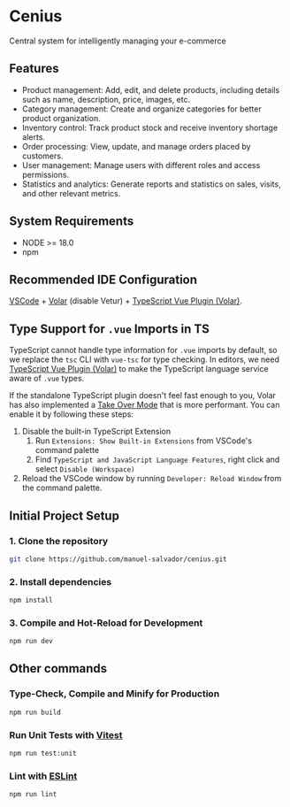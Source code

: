 # Cenius

Central system for intelligently managing your e-commerce

## Features

- Product management: Add, edit, and delete products, including details such as name, description, price, images, etc.
- Category management: Create and organize categories for better product organization.
- Inventory control: Track product stock and receive inventory shortage alerts.
- Order processing: View, update, and manage orders placed by customers.
- User management: Manage users with different roles and access permissions.
- Statistics and analytics: Generate reports and statistics on sales, visits, and other relevant metrics.

## System Requirements

- NODE >= 18.0
- npm

## Recommended IDE Configuration

[VSCode](https://code.visualstudio.com/) + [Volar](https://marketplace.visualstudio.com/items?itemName=Vue.volar) (disable Vetur) + [TypeScript Vue Plugin (Volar)](https://marketplace.visualstudio.com/items?itemName=Vue.vscode-typescript-vue-plugin).

## Type Support for `.vue` Imports in TS

TypeScript cannot handle type information for `.vue` imports by default, so we replace the `tsc` CLI with `vue-tsc` for type checking. In editors, we need [TypeScript Vue Plugin (Volar)](https://marketplace.visualstudio.com/items?itemName=Vue.vscode-typescript-vue-plugin) to make the TypeScript language service aware of `.vue` types.

If the standalone TypeScript plugin doesn't feel fast enough to you, Volar has also implemented a [Take Over Mode](https://github.com/johnsoncodehk/volar/discussions/471#discussioncomment-1361669) that is more performant. You can enable it by following these steps:

1. Disable the built-in TypeScript Extension
   1. Run `Extensions: Show Built-in Extensions` from VSCode's command palette
   2. Find `TypeScript and JavaScript Language Features`, right click and select `Disable (Workspace)`
2. Reload the VSCode window by running `Developer: Reload Window` from the command palette.

## Initial Project Setup

### 1. Clone the repository

```sh
git clone https://github.com/manuel-salvador/cenius.git
```

### 2. Install dependencies

```sh
npm install
```

### 3. Compile and Hot-Reload for Development

```sh
npm run dev
```

## Other commands

### Type-Check, Compile and Minify for Production

```sh
npm run build
```

### Run Unit Tests with [Vitest](https://vitest.dev/)

```sh
npm run test:unit
```

### Lint with [ESLint](https://eslint.org/)

```sh
npm run lint
```
